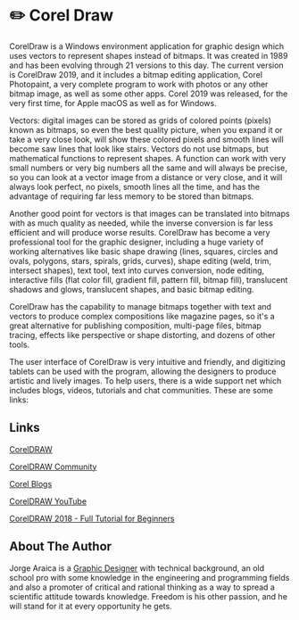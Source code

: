 # ✏️ Corel Draw

CorelDraw is a Windows environment application for graphic design which uses
vectors to represent shapes instead of bitmaps. It was created in 1989 and has
been evolving through 21 versions to this day. The current version is CorelDraw
2019, and it includes a bitmap editing application, Corel Photopaint, a very
complete program to work with photos or any other bitmap image, as well as some
other apps. Corel 2019 was released, for the very first time, for Apple macOS as
well as for Windows.

Vectors: digital images can be stored as grids of colored points (pixels) known
as bitmaps, so even the best quality picture, when you expand it or take a very
close look, will show these colored pixels and smooth lines will become saw
lines that look like stairs. Vectors do not use bitmaps, but mathematical
functions to represent shapes. A function can work with very small numbers or
very big numbers all the same and will always be precise, so you can look at a
vector image from a distance or very close, and it will always look perfect, no
pixels, smooth lines all the time, and has the advantage of requiring far less
memory to be stored than bitmaps.

Another good point for vectors is that images can be translated into bitmaps
with as much quality as needed, while the inverse conversion is far less
efficient and will produce worse results. CorelDraw has become a very
professional tool for the graphic designer, including a huge variety of working
alternatives like basic shape drawing (lines, squares, circles and ovals,
polygons, stars, spirals, grids, curves), shape editing (weld, trim, intersect
shapes), text tool, text into curves conversion, node editing, interactive fills
(flat color fill, gradient fill, pattern fill, bitmap fill), translucent shadows
and glows, translucent shapes, and basic bitmap editing.

CorelDraw has the capability to manage bitmaps together with text and vectors to
produce complex compositions like magazine pages, so it's a great alternative
for publishing composition, multi-page files, bitmap tracing, effects like
perspective or shape distorting, and dozens of other tools.

The user interface of CorelDraw is very intuitive and friendly, and digitizing
tablets can be used with the program, allowing the designers to produce artistic
and lively images. To help users, there is a wide support net which includes
blogs, videos, tutorials and chat communities. These are some links:

## Links

[CorelDRAW](https://www.coreldraw.com/en/)

[CorelDRAW Community](https://community.coreldraw.com)

[Corel Blogs](https://blog.corel.com)

[CorelDRAW YouTube](https://www.youtube.com/channel/UC-e2Awp0H1mtwIllJqZw45g)

[CorelDRAW 2018 - Full Tutorial for Beginners](https://www.youtube.com/watch?v=TpbFHCEvnpY)

## About The Author

Jorge Araica is a
[Graphic Designer](https://www.upwork.com/o/profiles/users/~01abf139414e3d1c0d/)
with technical background, an old school pro with some knowledge in the
engineering and programming fields and also a promoter of critical and rational
thinking as a way to spread a scientific attitude towards knowledge. Freedom is
his other passion, and he will stand for it at every opportunity he gets.
